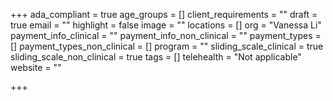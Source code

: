 +++
ada_compliant = true
age_groups = []
client_requirements = ""
draft = true
email = ""
highlight = false
image = ""
locations = []
org = "Vanessa Li"
payment_info_clinical = ""
payment_info_non_clinical = ""
payment_types = []
payment_types_non_clinical = []
program = ""
sliding_scale_clinical = true
sliding_scale_non_clinical = true
tags = []
telehealth = "Not applicable"
website = ""

+++
